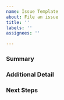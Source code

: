 ```yaml
---
name: Issue Template
about: File an issue
title: ''
labels: ''
assignees: ''

---
```


<!--
This is a suggested issue template for tedana.

If there is other information that would be helpful to include, please don not hesitate to add it!

Before submitting, please check to make sure that the issue is not already addressed; if there is a related issue, then please cross-reference it by #.
If this is a usage question, please checkout NeuroStars here:
https://neurostars.org/
and tag your topic with "multi-echo"
-->

<!--
Summarize the issue in 1-2 sentences, linking other issues if they are relevant

Note: simply typing # will prompt you for open issues to select from
-->
### Summary

<!--
If needed, add additional detail for:
1. Recreating a bug/problem
2. Any additional context necessary to understand the issue
-->
### Additional Detail

<!--
If desired, add suggested next steps.
If you foresee them in a particular order or priority, please use numbering
-->
### Next Steps

<!-- 
Thank you for submitting your issue!
-->
